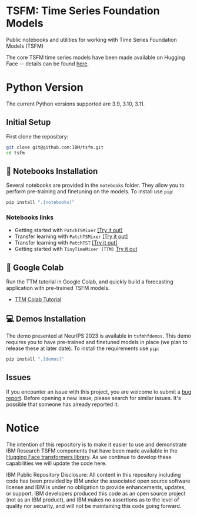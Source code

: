 # TSFM: Time Series Foundation Models
Public notebooks and utilities for working with Time Series Foundation Models (TSFM)

The core TSFM time series models have been made available on Hugging Face -- details can be found 
[here](wiki.md).


# Python Version
The current Python versions supported are 3.9, 3.10, 3.11.

## Initial Setup
First clone the repository:
```bash
git clone git@github.com:IBM/tsfm.git
cd tsfm
```

## 📕 Notebooks Installation
Several notebooks are provided in the `notebooks` folder. They allow you to perform pre-training and finetuning on the models.
To install use `pip`:

```bash
pip install ".[notebooks]"
```

### Notebooks links
- Getting started with `PatchTSMixer` [[Try it out]](https://github.com/IBM/tsfm/blob/main/notebooks/hfdemo/patch_tsmixer_getting_started.ipynb)
- Transfer learning with `PatchTSMixer` [[Try it out]](https://github.com/IBM/tsfm/blob/main/notebooks/hfdemo/patch_tsmixer_transfer.ipynb)
- Transfer learning with `PatchTST` [[Try it out]](https://github.com/IBM/tsfm/blob/main/notebooks/hfdemo/patch_tst_transfer.ipynb)
- Getting started with `TinyTimeMixer (TTM)` [Try it out](notebooks/hfdemo/ttm_getting_started.ipynb)

## 📗 Google Colab
Run the TTM tutorial in Google Colab, and quickly build a forecasting application with pre-trained TSFM models.
- [TTM Colab Tutorial](https://colab.research.google.com/github/IBM/tsfm/blob/tutorial/notebooks/tutorial/ttm_tutorial.ipynb) 

## 💻 Demos Installation
The demo presented at NeurIPS 2023 is available in `tsfmhfdemos`. This demo requires you to have pre-trained and finetuned models in place (we plan to release these at later date). To install the requirements use `pip`:

```bash
pip install ".[demos]"
```


## Issues
If you encounter an issue with this project, you are welcome to submit a [bug report](https://github.com/IBM/TSFM/issues).
Before opening a new issue, please search for similar issues. It's possible that someone has already reported it.


# Notice

The intention of this repository is to make it easier to use and demonstrate IBM Research TSFM components that have been made available in the [Hugging Face transformers library](https://huggingface.co/docs/transformers/main/en/index). As we continue to develop these capabilities we will update the code here.


IBM Public Repository Disclosure: All content in this repository including code has been provided by IBM under the associated open source software license and IBM is under no obligation to provide enhancements, updates, or support. IBM developers produced this code as an open source project (not as an IBM product), and IBM makes no assertions as to the level of quality nor security, and will not be maintaining this code going forward.
